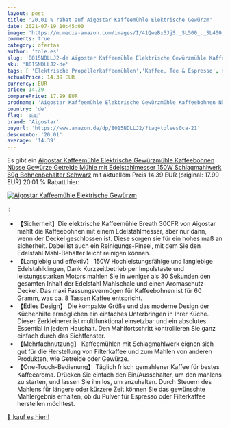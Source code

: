 ```yaml
---
layout: post
title: '20.01 % rabat auf Aigostar Kaffeemühle Elektrische Gewürzm'
date: 2021-07-19 10:45:00
image: 'https://m.media-amazon.com/images/I/41QweBx5JjS._SL500_._SL400_.jpg'
comments: true
category: ofertas
author: 'tole.es'
slug: 'B015NDLLJ2-de Aigostar Kaffeemühle Elektrische Gewürzmühle Kaffeebohnen...'
sku: 'B015NDLLJ2-de'
tags: [ 'Elektrische Propellerkaffeemühlen','Kaffee, Tee & Espresso','Kaffeemühlen','Küche, Haushalt & Wohnen','Küche, Kochen & Backen','aigostar', ]
actualPrice: 14.39 EUR
currency: EUR
price: 14.39
comparePrice: 17.99 EUR
prodname: 'Aigostar Kaffeemühle Elektrische Gewürzmühle Kaffeebohnen Nüsse Gewürze Getreide Mühle mit Edelstahlmesser  150W Schlagmahlwerk  60g Bohnenbehälter Schwarz'
country: 'de'
flag: '🇩🇪'
brand: 'Aigostar'
buyurl: 'https://www.amazon.de/dp/B015NDLLJ2/?tag=tolees0ca-21'
descuento: '20.01'
average: '14.39'
---
```


Es gibt ein [Aigostar Kaffeemühle Elektrische Gewürzmühle Kaffeebohnen Nüsse Gewürze Getreide Mühle mit Edelstahlmesser  150W Schlagmahlwerk  60g Bohnenbehälter Schwarz](https://www.amazon.de/dp/B015NDLLJ2/?tag=tolees0ca-21) mit aktuellem Preis 14.39 EUR (original: 17.99 EUR) 20.01 % Rabatt hier:

[![Aigostar Kaffeemühle Elektrische Gewürzm](https://m.media-amazon.com/images/I/41QweBx5JjS._SL500_._SL400_.jpg)](https://www.amazon.de/dp/B015NDLLJ2/?tag=tolees0ca-21)

ℹ️:

- 【Sicherheit】Die elektrische Kaffeemühle Breath 30CFR von Aigostar mahlt die Kaffeebohnen mit einem Edelstahlmesser, aber nur dann, wenn der Deckel geschlossen ist. Diese sorgen sie für ein hohes maß an sicherheit. Dabei ist auch ein Reinigungs-Pinsel, mit dem Sie den Edelstahl Mahl-Behälter leicht reinigen können.
- 【Langlebig und effektiv】 150W Hochleistungsfähige und langlebige Edelstahlklingen, Dank Kurzzeitbetrieb per Impulstaste und leistungsstarken Motors mahlen Sie in weniger als 30 Sekunden den gesamten Inhalt der Edelstahl Mahlschale und einen Aromaschutz-Deckel. Das maxi Fassungsvermögen für Kaffeebohnen ist für 60 Gramm, was ca. 8 Tassen Kaffee entspricht.
- 【Edles Design】 Die kompakte Größe und das moderne Design der Küchenhilfe ermöglichen ein einfaches Unterbringen in Ihrer Küche. Dieser Zerkleinerer ist multifunktional einsetzbar und ein absolutes Essential in jedem Haushalt. Den Mahlfortschritt kontrollieren Sie ganz einfach durch das Sichtfenster.
- 【Mehrfachnutzung】 Kaffeemühlen mit Schlagmahlwerk eignen sich gut für die Herstellung von Filterkaffee und zum Mahlen von anderen Produkten, wie Getreide oder Gewürze.
- 【One-Touch-Bedienung】 Täglich frisch gemahlener Kaffee für bestes Kaffeearoma. Drücken Sie einfach den Ein/Ausschalter, um den mahlens zu starten, und lassen Sie ihn los, um anzuhalten. Durch Steuern des Mahlens für längere oder kürzere Zeit können Sie das gewünschte Mahlergebnis erhalten, ob du Pulver für Espresso oder Filterkaffee herstellen möchtest.

[🛒 kauf es hier!!](https://www.amazon.de/dp/B015NDLLJ2/?tag=tolees0ca-21)
